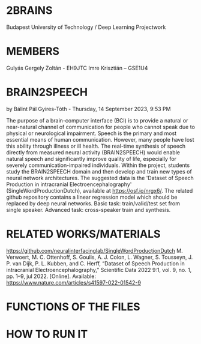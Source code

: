 # 2BRAINS
Budapest University of Technology / Deep Learning Projectwork

# MEMBERS
Gulyás Gergely Zoltán - EH9JTC 
Imre Krisztián – GSE1U4

# BRAIN2SPEECH
by Bálint Pál Gyires-Tóth - Thursday, 14 September 2023, 9:53 PM

The purpose of a brain-computer interface (BCI) is to provide a natural or near-natural channel of communication for people who cannot speak due to physical or neurological impairment. Speech is the primary and most essential means of human communication. However, many people have lost this ability through illness or ill health. The real-time synthesis of speech directly from measured neural activity (BRAIN2SPEECH) would enable natural speech and significantly improve quality of life, especially for severely communication-impaired individuals. Within the project, students study the BRAIN2SPEECH domain and then develop and train new types of neural network architectures. The suggested data is the 'Dataset of Speech Production in intracranial Electroencephalography' (SingleWordProductionDutch), available at https://osf.io/nrgx6/. The related github repository contains a linear regression model which should be replaced by deep neural networks. Basic task: train/valid/test set from single speaker. Advanced task: cross-speaker train and synthesis.

# RELATED WORKS/MATERIALS
https://github.com/neuralinterfacinglab/SingleWordProductionDutch
M. Verwoert, M. C. Ottenhoff, S. Goulis, A. J. Colon, L. Wagner, S. Tousseyn, J. P. van Dijk, P. L. Kubben, and C. Herff, “Dataset of Speech Production in intracranial Electroencephalography,” Scientific Data 2022 9:1, vol. 9, no. 1, pp. 1–9, jul 2022. [Online]. Available: https://www.nature.com/articles/s41597-022-01542-9

# FUNCTIONS OF THE FILES

# HOW TO RUN IT
